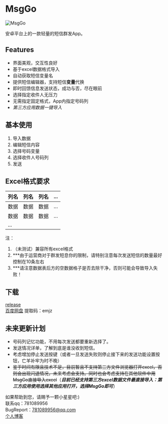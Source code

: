 # MsgGo
![MsgGo](./app/src/main/res/drawable/icon.png)  


安卓平台上的一款轻量的短信群发App。  
## Features
* 界面美观，交互性良好
* 基于excel数据格式导入
* 自动获取短信变量名
* 提供短信编辑器，支持短信**变量**代换
* 即时回馈信息发送状态，成功与否，尽在眼前
* 选择指定收件人无压力
* 无需指定固定格式，App内指定号码列
* *第三方应用数据一键导入*  

## 基本使用
1. 导入数据
2. 编辑短信内容
3. 选择号码变量
4. 选择收件人号码列
5. 发送

## Excel格式要求
列名|列名|列名|...
-|-|-|-
数据|数据|数据|...
数据|数据|数据|...
...|  
  
注：
1. （未测试）兼容所有excel格式
2. ***由于运营商对于群发短息你的限制，请特别注意每次发送短信的数量最好控制在10条左右
3. ***请注意数据表后方的空数据格子是否去除干净，否则可能会导致导入失败！

## 下载
[release](https://github.com/781089956/MsgGo/releases/download/1.1/msgGo.apk)  
[百度网盘](https://pan.baidu.com/s/1fdnUKfsopAgSQVf3nsxPaQ) 提取码：emjz
## 未来更新计划

* 号码列记忆功能，不用每次发送都要重新选择了。
* 发送情况详单，了解到底是谁没收到短信。
* 考虑增加停止发送按键（或者一旦发送失败则停止接下来的发送功能设置按钮，亡羊补牢为时不晚）
* ~~鉴于时间有限且技术不足，目前暂且不支持第三方文件浏览器打开excel，否则会出现闪退情况，未来考虑会支持。同时也会考虑支持在其他软件中用MsgGo直接导入excel~~（***目前已经支持第三方excel数据文件最直接导入：第三方应用使用选择其他应用打开，选择MsgGo即可***）

如果帮助到您，请赐予一颗小星星吧:)  
联系qq：781089956  
BugReport：781089956@qq.com  
[个人博客](http://yzzblog.top/)
